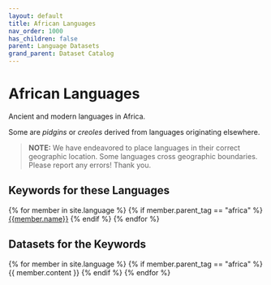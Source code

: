 ```yaml
---
layout: default
title: African Languages
nav_order: 1000
has_children: false
parent: Language Datasets
grand_parent: Dataset Catalog
---
```


# African Languages

Ancient and modern languages in Africa.

Some are _pidgins_ or _creoles_ derived from languages originating elsewhere.

> **NOTE:** We have endeavored to place languages in their correct geographic location. Some languages cross geographic boundaries. Please report any errors! Thank you.

<a name="keywords-at-top"></a>

## Keywords for these Languages

<div>
{% for member in site.language %}
  {% if member.parent_tag == "africa" %} 
    <a href="#{{member.cleaned_tag}}" class="topic-btn">{{member.name}}</a>
  {% endif %}
{% endfor %}
</div>

## Datasets for the Keywords

{% for member in site.language %}
  {% if member.parent_tag == "africa" %}
    {{ member.content }}
  {% endif %}
{% endfor %}
